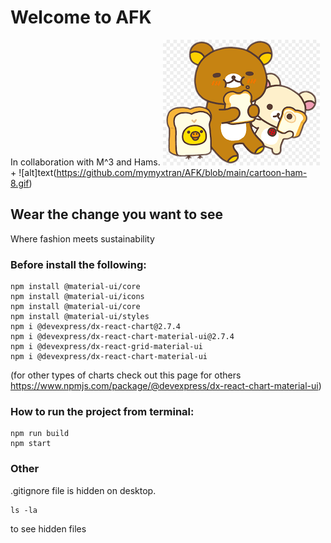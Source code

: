 # Welcome to AFK
In collaboration with M^3 and Hams.
![alt text](https://github.com/mymyxtran/AFK/blob/main/images.png) + ![alt]text(https://github.com/mymyxtran/AFK/blob/main/cartoon-ham-8.gif)
## Wear the change you want to see
Where fashion meets sustainability

### Before install the following:
```
npm install @material-ui/core
npm install @material-ui/icons
npm install @material-ui/core
npm install @material-ui/styles
npm i @devexpress/dx-react-chart@2.7.4
npm i @devexpress/dx-react-chart-material-ui@2.7.4
npm i @devexpress/dx-react-grid-material-ui
npm i @devexpress/dx-react-chart-material-ui      
```
(for other types of charts check out this page for others https://www.npmjs.com/package/@devexpress/dx-react-chart-material-ui)
### How to run the project from terminal:
```
npm run build
npm start
```

### Other
.gitignore file is hidden on desktop. 
```
ls -la
``` 
to see hidden files
